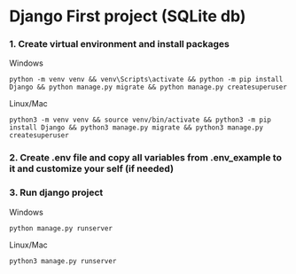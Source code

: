 # Django First project (SQLite db)

### 1. Create virtual environment and install packages
Windows
```shell
python -m venv venv && venv\Scripts\activate && python -m pip install Django && python manage.py migrate && python manage.py createsuperuser 
```

Linux/Mac
```shell
python3 -m venv venv && source venv/bin/activate && python3 -m pip install Django && python3 manage.py migrate && python3 manage.py createsuperuser 
```

### 2. Create .env file and copy all variables from .env_example to it and customize your self (if needed)

### 3. Run django project
Windows
```shell
python manage.py runserver
```
Linux/Mac
```shell
python3 manage.py runserver
```

